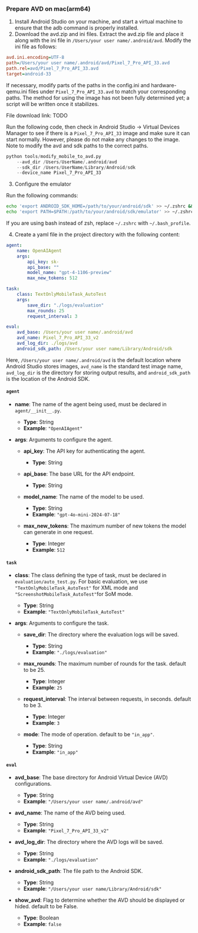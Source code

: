### Prepare AVD on mac(arm64)

1. Install Android Studio on your machine, and start a virtual machine to ensure that the adb command is properly
   installed.
2. Download the avd.zip and ini files. Extract the avd.zip file and place it along with the ini file
   in `/Users/your user name/.android/avd`. Modify the ini file as follows:

```ini
avd.ini.encoding=UTF-8
path=/Users/your user name/.android/avd/Pixel_7_Pro_API_33.avd
path.rel=avd/Pixel_7_Pro_API_33.avd
target=android-33
```

If necessary, modify parts of the paths in the config.ini and hardware-qemu.ini files under `Pixel_7_Pro_API_33.avd` to
match your corresponding paths. The method for using the image has not been fully determined yet; a script will be
written once it stabilizes.

File download link: TODO

Run the following code, then check in Android Studio -> Virtual Devices Manager to see if there is
a `Pixel_7_Pro_API_33` image and make sure it can start normally. However, please do not make any changes to the image.
Note to modify the avd and sdk paths to the correct paths.

```python
python tools/modify_mobile_to_avd.py 
    --avd_dir /Users/UserName/.android/avd 
    --sdk_dir /Users/UserName/Library/Android/sdk 
    --device_name Pixel_7_Pro_API_33
```

3. Configure the emulator

Run the following commands:

```bash
echo 'export ANDROID_SDK_HOME=/path/to/your/android/sdk' >> ~/.zshrc && source ~/.zshrc
echo 'export PATH=$PATH:/path/to/your/android/sdk/emulator' >> ~/.zshrc && source ~/.zshrc
```

If you are using bash instead of zsh, replace `~/.zshrc` with `~/.bash_profile`.

4. Create a yaml file in the project directory with the following content:

```yaml
agent:
    name: OpenAIAgent
    args:
        api_key: sk-
        api_base: ""
        model_name: "gpt-4-1106-preview"
        max_new_tokens: 512

task:
    class: TextOnlyMobileTask_AutoTest
    args:
        save_dir: "./logs/evaluation"
        max_rounds: 25
        request_interval: 3

eval:
    avd_base: /Users/your user name/.android/avd
    avd_name: Pixel_7_Pro_API_33_v2
    avd_log_dir: ./logs/avd
    android_sdk_path: /Users/your user name/Library/Android/sdk
```

Here, `/Users/your user name/.android/avd` is the default location where Android Studio stores images, `avd_name` is the
standard test image name, `avd_log_dir` is the directory for storing output results, and `android_sdk_path` is the
location of the Android SDK.

#### `agent`
- **name**: The name of the agent being used, must be declared in `agent/__init__.py`.
  - **Type**: String
  - **Example**: `"OpenAIAgent"`
  
- **args**: Arguments to configure the agent.
  - **api_key**: The API key for authenticating the agent.
    - **Type**: String
    
  - **api_base**: The base URL for the API endpoint.
    - **Type**: String
    
  - **model_name**: The name of the model to be used.
    - **Type**: String
    - **Example**: `"gpt-4o-mini-2024-07-18"`
    
  - **max_new_tokens**: The maximum number of new tokens the model can generate in one request.
    - **Type**: Integer
    - **Example**: `512`

#### `task`
- **class**: The class defining the type of task, must be declared in `evaluation/auto_test.py`. For basic evaluation, we use `"TextOnlyMobileTask_AutoTest"` for XML mode and `"ScreenshotMobileTask_AutoTest"`for SoM mode. 
  - **Type**: String
  - **Example**: `"TextOnlyMobileTask_AutoTest"`
  
- **args**: Arguments to configure the task.
  - **save_dir**: The directory where the evaluation logs will be saved.
    - **Type**: String
    - **Example**: `"./logs/evaluation"`
    
  - **max_rounds**: The maximum number of rounds for the task. default to be 25.
    - **Type**: Integer
    - **Example**: `25`
    
  - **request_interval**: The interval between requests, in seconds. default to be 3.
    - **Type**: Integer
    - **Example**: `3`
    
  - **mode**: The mode of operation. default to be `"in_app"`.
    - **Type**: String
    - **Example**: `"in_app"`

#### `eval`
- **avd_base**: The base directory for Android Virtual Device (AVD) configurations.
  - **Type**: String
  - **Example**: `"/Users/your user name/.android/avd"`
  
- **avd_name**: The name of the AVD being used.
  - **Type**: String
  - **Example**: `"Pixel_7_Pro_API_33_v2"`
  
- **avd_log_dir**: The directory where the AVD logs will be saved.
  - **Type**: String
  - **Example**: `"./logs/evaluation"`
  
- **android_sdk_path**: The file path to the Android SDK.
  - **Type**: String
  - **Example**: `"/Users/your user name/Library/Android/sdk"`
  
- **show_avd**: Flag to determine whether the AVD should be displayed or hided. default to be False.
  - **Type**: Boolean
  - **Example**: `false`